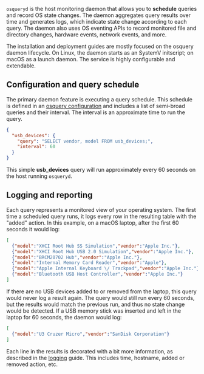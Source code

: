 `osqueryd` is the host monitoring daemon that allows you to **schedule** queries and record OS state changes. The daemon aggregates query results over time and generates logs, which indicate state change according to each query. The daemon also uses OS eventing APIs to record monitored file and directory changes, hardware events, network events, and more.

The installation and deployment guides are mostly focused on the osquery daemon lifecycle. On Linux, the daemon starts as an SystemV initscript; on macOS as a launch daemon. The service is highly configurable and extendable.

## Configuration and query schedule

The primary daemon feature is executing a query schedule. This schedule is defined in an [osquery configuration](../deployment/configuration.md) and includes a list of semi-broad queries and their interval. The interval is an approximate time to run the query.

```json
{
  "usb_devices": {
    "query": "SELECT vendor, model FROM usb_devices;",
    "interval": 60
  }
}
```

This simple **usb_devices** query will run approximately every 60 seconds on the host running `osqueryd`.

## Logging and reporting

Each query represents a monitored view of your operating system. The first time a scheduled query runs, it logs every row in the resulting table with the "added" action. In this example, on a macOS laptop, after the first 60 seconds it would log:

```json
[
  {"model":"XHCI Root Hub SS Simulation","vendor":"Apple Inc."},
  {"model":"XHCI Root Hub USB 2.0 Simulation","vendor":"Apple Inc."},
  {"model":"BRCM20702 Hub","vendor":"Apple Inc."},
  {"model":"Internal Memory Card Reader","vendor":"Apple"},
  {"model":"Apple Internal Keyboard \/ Trackpad","vendor":"Apple Inc."},
  {"model":"Bluetooth USB Host Controller","vendor":"Apple Inc."}
]
```

If there are no USB devices added to or removed from the laptop, this query would never log a result again. The query would still run every 60 seconds, but the results would match the previous run, and thus no state change would be detected. If a USB memory stick was inserted and left in the laptop for 60 seconds, the daemon would log:

```json
[
  {"model":"U3 Cruzer Micro","vendor":"SanDisk Corporation"}
]
```

Each line in the results is decorated with a bit more information, as described in the [logging](../deployment/logging.md) guide. This includes time, hostname, added or removed action, etc.
